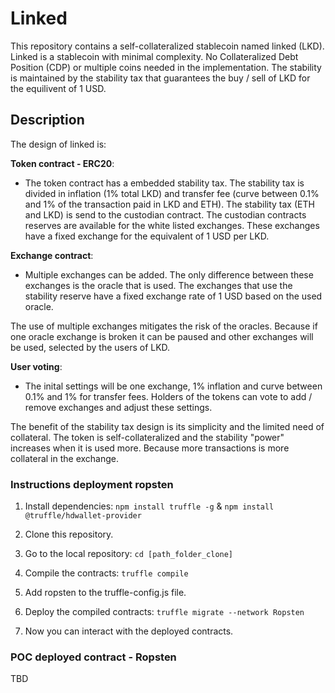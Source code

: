 # Linked
This repository contains a self-collateralized stablecoin named linked (LKD). Linked is a stablecoin with minimal complexity. No Collateralized Debt Position (CDP) or multiple coins needed in the implementation. The stability is maintained by the stability tax that guarantees the buy / sell of LKD for the equilivent of 1 USD.

## Description
The design of linked is:

**Token contract - ERC20**: 
- The token contract has a embedded stability tax. The stability tax is divided in inflation (1% total LKD) and transfer fee (curve between 0.1% and 1% of the transaction paid in LKD and ETH). The stability tax (ETH and LKD) is send to the custodian contract. The custodian contracts reserves are available for the white listed exchanges. These exchanges have a fixed exchange for the equivalent of 1 USD per LKD.

**Exchange contract**: 
- Multiple exchanges can be added. The only difference between these exchanges is the oracle that is used. The exchanges that use the stability reserve have a fixed exchange rate of 1 USD based on the used oracle.

The use of multiple exchanges mitigates the risk of the oracles. Because if one oracle exchange is broken it can be paused and other exchanges will be used, selected by the users of LKD. 

**User voting**:
- The inital settings will be one exchange, 1% inflation and curve between 0.1% and 1% for transfer fees. Holders of the tokens can vote to add / remove exchanges and adjust these settings. 

The benefit of the stability tax design is its simplicity and the limited need of collateral. The token is self-collateralized and the stability "power" increases when it is used more. Because more transactions is more collateral in the exchange.

### Instructions deployment ropsten
1. Install dependencies: `npm install truffle -g` & `npm install @truffle/hdwallet-provider`
2. Clone this repository.
3. Go to the local repository: `cd [path_folder_clone]`

4. Compile the contracts: `truffle compile`
5. Add ropsten to the truffle-config.js file.

6. Deploy the compiled contracts: `truffle migrate --network Ropsten`
7. Now you can interact with the deployed contracts.

### POC deployed contract - Ropsten
TBD


